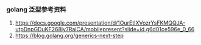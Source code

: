### golang 泛型参考资料
1. https://docs.google.com/presentation/d/1OurEtIXVozrYsFKMQQJA-utpDnpGDuKF268ly7RaiCA/mobilepresent?slide=id.g6d01ce596e_0_66
2. https://blog.golang.org/generics-next-step